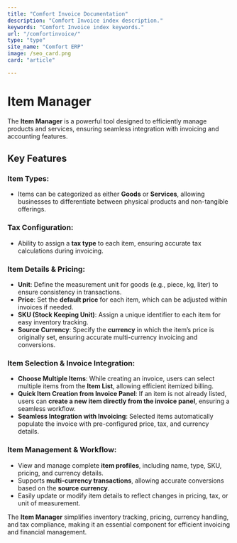 ```yaml
---
title: "Comfort Invoice Documentation"
description: "Comfort Invoice index description."
keywords: "Comfort Invoice index keywords."
url: "/comfortinvoice/"
type: "type"
site_name: "Comfort ERP"
image: /seo_card.png
card: "article"

---
```


# Item Manager

The **Item Manager** is a powerful tool designed to efficiently manage products and services, ensuring seamless integration with invoicing and accounting features.

## Key Features ##

### **Item Types**:
+ Items can be categorized as either **Goods** or **Services**, allowing businesses to differentiate between physical products and non-tangible offerings.

### **Tax Configuration**:
+ Ability to assign a **tax type** to each item, ensuring accurate tax calculations during invoicing.

### **Item Details & Pricing**:
+ **Unit**: Define the measurement unit for goods (e.g., piece, kg, liter) to ensure consistency in transactions.
+ **Price**: Set the **default price** for each item, which can be adjusted within invoices if needed.
+ **SKU (Stock Keeping Unit)**: Assign a unique identifier to each item for easy inventory tracking.
+ **Source Currency**: Specify the **currency** in which the item’s price is originally set, ensuring accurate multi-currency invoicing and conversions.

### **Item Selection & Invoice Integration**:
+ **Choose Multiple Items**: While creating an invoice, users can select multiple items from the **Item List**, allowing efficient itemized billing.
+ **Quick Item Creation from Invoice Panel**: If an item is not already listed, users can **create a new item directly from the invoice panel**, ensuring a seamless workflow.
+ **Seamless Integration with Invoicing**: Selected items automatically populate the invoice with pre-configured price, tax, and currency details.

### **Item Management & Workflow**:
+ View and manage complete **item profiles**, including name, type, SKU, pricing, and currency details.
+ Supports **multi-currency transactions**, allowing accurate conversions based on the **source currency**.
+ Easily update or modify item details to reflect changes in pricing, tax, or unit of measurement.

The **Item Manager** simplifies inventory tracking, pricing, currency handling, and tax compliance, making it an essential component for efficient invoicing and financial management.
